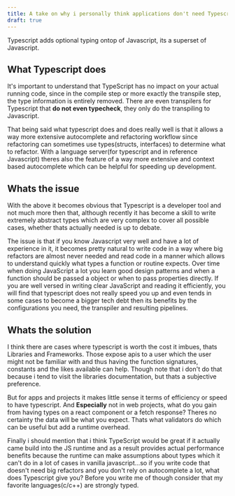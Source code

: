 ```yaml
---
title: A take on why i personally think applications don't need Typescript.
draft: true
---
```

Typescript adds optional typing ontop of Javascript, its a superset of Javascript.

## What Typescript does
It's important to understand that TypeScript has no impact on your actual running code, since in the compile step or more exactly the transpile step, the type information is entirely removed. There are even transpilers for Typescript that **do not even typecheck**, they only do the transpiling to Javascript.

That being said what typescript does and does really well is that it allows a way more extensive autocomplete and refactoring workflow since refactoring can sometimes use types(structs, interfaces) to determine what to refactor. With a language server(for typescript and in reference Javascript) theres also the feature of a way more extensive and context based autocomplete which can be helpful for speeding up development.

## Whats the issue
With the above it becomes obvious that Typescript is a developer tool and not much more then that, although recently it has become a skill to write extremely abstract types which are very complex to cover all possible cases, whether thats actually needed is up to debate.

The issue is that if you know Javascript very well and have a lot of experience in it, it becomes pretty natural to write code in a way where big refactors are almost never needed and read code in a manner which allows to understand quickly what types a function or routine expects.
Over time when doing JavaScript a lot you learn good design patterns and when a function should be passed a object or when to pass properties directly.
If you are well versed in writing clear JavaScript and reading it efficiently, you will find that typescript does not really speed you up and even tends in some cases to become a bigger tech debt then its benefits by the configurations you need, the transpiler and resulting pipelines.


## Whats the solution
I think there are cases where typescript is worth the cost it imbues, thats Libraries and Frameworks. Those expose apis to a user which the user might not be familiar with and thus having the function signatures, constants and the likes available can help.
Though note that i don't do that because i tend to visit the libraries documentation, but thats a subjective preference.

But for apps and projects it makes little sense it terms of efficiency or speed to have typescript. And **Especially** not in web projects, what do you gain from having types on a react component or a fetch response? Theres no certainty the data will be what you expect. Thats what validators do which can be useful but add a runtime overhead.

Finally i should mention that i think TypeScript would be great if it actually came build into the JS runtime and as a result provides actual performance benefits because the runtime can make assumptions about types which it can't do in a lot of cases in vanilla javascript...so if you write code that doesn't need big refactors and you don't rely on autocomplete a lot, what does Typescript give you?
Before you write me of though consider that my favorite languages(c/c++) are strongly typed.